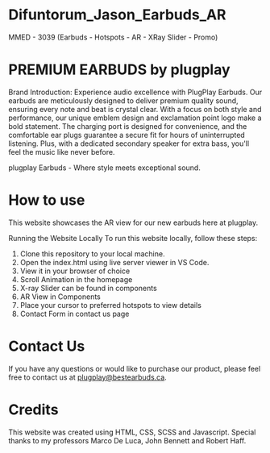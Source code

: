# Difuntorum_Jason_Earbuds_AR
MMED - 3039 (Earbuds - Hotspots - AR - XRay Slider - Promo)

# PREMIUM EARBUDS by plugplay

Brand Introduction: Experience audio excellence with PlugPlay Earbuds. Our earbuds are meticulously designed to deliver premium quality sound, ensuring every note and beat is crystal clear. With a focus on both style and performance, our unique emblem design and exclamation point logo make a bold statement. The charging port is designed for convenience, and the comfortable ear plugs guarantee a secure fit for hours of uninterrupted listening. Plus, with a dedicated secondary speaker for extra bass, you'll feel the music like never before. 


plugplay Earbuds - Where style meets exceptional sound.

# How to use
This website showcases the AR view for our new earbuds here at plugplay.

Running the Website Locally
To run this website locally, follow these steps:
1. Clone this repository to your local machine.
2. Open the index.html using live server viewer in VS Code.
3. View it in your browser of choice
4. Scroll Animation in the homepage
5. X-ray Slider can be found in components
6. AR View in Components
7. Place your cursor to preferred hotspots to view details
8. Contact Form in contact us page


# Contact Us
If you have any questions or would like to purchase our product, please feel free to contact us at plugplay@bestearbuds.ca.

# Credits
This website was created using HTML, CSS, SCSS and Javascript. Special thanks to my professors Marco De Luca, John Bennett and Robert Haff.